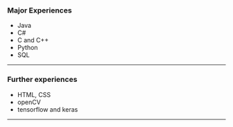 
### Major Experiences

* Java
* C#
* C and C++
* Python
* SQL

---

### Further experiences

* HTML, CSS
* openCV
* tensorflow and keras

---
